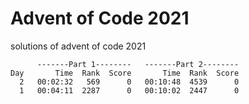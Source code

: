 # Advent of Code 2021

solutions of advent of code 2021

```
      -------Part 1--------   -------Part 2--------
Day       Time  Rank  Score       Time  Rank  Score
  2   00:02:32   569      0   00:10:48  4539      0
  1   00:04:11  2287      0   00:10:02  2447      0
```